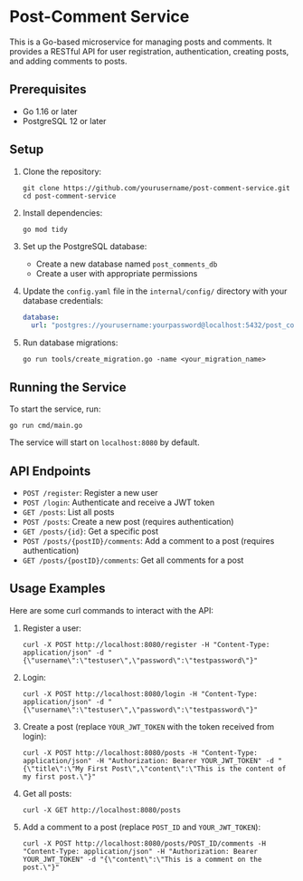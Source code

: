 # Post-Comment Service

This is a Go-based microservice for managing posts and comments. It provides a RESTful API for user registration, authentication, creating posts, and adding comments to posts.

## Prerequisites

- Go 1.16 or later
- PostgreSQL 12 or later

## Setup

1. Clone the repository:
   ```
   git clone https://github.com/yourusername/post-comment-service.git
   cd post-comment-service
   ```

2. Install dependencies:
   ```
   go mod tidy
   ```

3. Set up the PostgreSQL database:
   - Create a new database named `post_comments_db`
   - Create a user with appropriate permissions

4. Update the `config.yaml` file in the `internal/config/` directory with your database credentials:
   ```yaml
   database:
     url: "postgres://yourusername:yourpassword@localhost:5432/post_comments_db?sslmode=disable"
   ```

5. Run database migrations:
   ```
   go run tools/create_migration.go -name <your_migration_name>

   ```

## Running the Service

To start the service, run:

```
go run cmd/main.go
```

The service will start on `localhost:8080` by default.

## API Endpoints

- `POST /register`: Register a new user
- `POST /login`: Authenticate and receive a JWT token
- `GET /posts`: List all posts
- `POST /posts`: Create a new post (requires authentication)
- `GET /posts/{id}`: Get a specific post
- `POST /posts/{postID}/comments`: Add a comment to a post (requires authentication)
- `GET /posts/{postID}/comments`: Get all comments for a post

## Usage Examples

Here are some curl commands to interact with the API:

1. Register a user:
   ```
   curl -X POST http://localhost:8080/register -H "Content-Type: application/json" -d "{\"username\":\"testuser\",\"password\":\"testpassword\"}"
   ```

2. Login:
   ```
   curl -X POST http://localhost:8080/login -H "Content-Type: application/json" -d "{\"username\":\"testuser\",\"password\":\"testpassword\"}"
   ```

3. Create a post (replace `YOUR_JWT_TOKEN` with the token received from login):
   ```
   curl -X POST http://localhost:8080/posts -H "Content-Type: application/json" -H "Authorization: Bearer YOUR_JWT_TOKEN" -d "{\"title\":\"My First Post\",\"content\":\"This is the content of my first post.\"}"
   ```

4. Get all posts:
   ```
   curl -X GET http://localhost:8080/posts
   ```

5. Add a comment to a post (replace `POST_ID` and `YOUR_JWT_TOKEN`):
   ```
   curl -X POST http://localhost:8080/posts/POST_ID/comments -H "Content-Type: application/json" -H "Authorization: Bearer YOUR_JWT_TOKEN" -d "{\"content\":\"This is a comment on the post.\"}"
   ```

